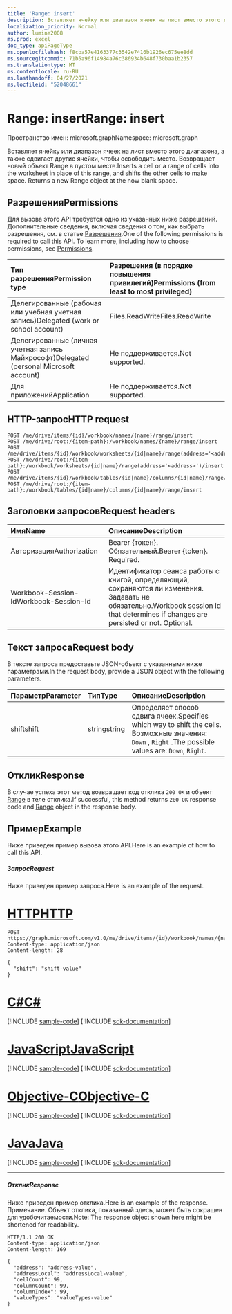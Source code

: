 ```yaml
---
title: 'Range: insert'
description: Вставляет ячейку или диапазон ячеек на лист вместо этого диапазона, а также сдвигает другие ячейки, чтобы освободить место. Возвращает новый объект Range в пустом месте.
localization_priority: Normal
author: lumine2008
ms.prod: excel
doc_type: apiPageType
ms.openlocfilehash: f8cba57e4163377c3542e7416b1926ec675ee8dd
ms.sourcegitcommit: 71b5a96f14984a76c386934b648f730baa1b2357
ms.translationtype: MT
ms.contentlocale: ru-RU
ms.lasthandoff: 04/27/2021
ms.locfileid: "52048661"
---
```

# <a name="range-insert"></a><span data-ttu-id="e7eb0-104">Range: insert</span><span class="sxs-lookup"><span data-stu-id="e7eb0-104">Range: insert</span></span>

<span data-ttu-id="e7eb0-105">Пространство имен: microsoft.graph</span><span class="sxs-lookup"><span data-stu-id="e7eb0-105">Namespace: microsoft.graph</span></span>

<span data-ttu-id="e7eb0-p102">Вставляет ячейку или диапазон ячеек на лист вместо этого диапазона, а также сдвигает другие ячейки, чтобы освободить место. Возвращает новый объект Range в пустом месте.</span><span class="sxs-lookup"><span data-stu-id="e7eb0-p102">Inserts a cell or a range of cells into the worksheet in place of this range, and shifts the other cells to make space. Returns a new Range object at the now blank space.</span></span>
## <a name="permissions"></a><span data-ttu-id="e7eb0-108">Разрешения</span><span class="sxs-lookup"><span data-stu-id="e7eb0-108">Permissions</span></span>
<span data-ttu-id="e7eb0-p103">Для вызова этого API требуется одно из указанных ниже разрешений. Дополнительные сведения, включая сведения о том, как выбрать разрешения, см. в статье [Разрешения](/graph/permissions-reference).</span><span class="sxs-lookup"><span data-stu-id="e7eb0-p103">One of the following permissions is required to call this API. To learn more, including how to choose permissions, see [Permissions](/graph/permissions-reference).</span></span>

|<span data-ttu-id="e7eb0-111">Тип разрешения</span><span class="sxs-lookup"><span data-stu-id="e7eb0-111">Permission type</span></span>      | <span data-ttu-id="e7eb0-112">Разрешения (в порядке повышения привилегий)</span><span class="sxs-lookup"><span data-stu-id="e7eb0-112">Permissions (from least to most privileged)</span></span>              |
|:--------------------|:---------------------------------------------------------|
|<span data-ttu-id="e7eb0-113">Делегированные (рабочая или учебная учетная запись)</span><span class="sxs-lookup"><span data-stu-id="e7eb0-113">Delegated (work or school account)</span></span> | <span data-ttu-id="e7eb0-114">Files.ReadWrite</span><span class="sxs-lookup"><span data-stu-id="e7eb0-114">Files.ReadWrite</span></span>    |
|<span data-ttu-id="e7eb0-115">Делегированные (личная учетная запись Майкрософт)</span><span class="sxs-lookup"><span data-stu-id="e7eb0-115">Delegated (personal Microsoft account)</span></span> | <span data-ttu-id="e7eb0-116">Не поддерживается.</span><span class="sxs-lookup"><span data-stu-id="e7eb0-116">Not supported.</span></span>    |
|<span data-ttu-id="e7eb0-117">Для приложений</span><span class="sxs-lookup"><span data-stu-id="e7eb0-117">Application</span></span> | <span data-ttu-id="e7eb0-118">Не поддерживается.</span><span class="sxs-lookup"><span data-stu-id="e7eb0-118">Not supported.</span></span> |

## <a name="http-request"></a><span data-ttu-id="e7eb0-119">HTTP-запрос</span><span class="sxs-lookup"><span data-stu-id="e7eb0-119">HTTP request</span></span>
<!-- { "blockType": "ignored" } -->
```http
POST /me/drive/items/{id}/workbook/names/{name}/range/insert
POST /me/drive/root:/{item-path}:/workbook/names/{name}/range/insert
POST /me/drive/items/{id}/workbook/worksheets/{id|name}/range(address='<address>')/insert
POST /me/drive/root:/{item-path}:/workbook/worksheets/{id|name}/range(address='<address>')/insert
POST /me/drive/items/{id}/workbook/tables/{id|name}/columns/{id|name}/range/insert
POST /me/drive/root:/{item-path}:/workbook/tables/{id|name}/columns/{id|name}/range/insert

```
## <a name="request-headers"></a><span data-ttu-id="e7eb0-120">Заголовки запросов</span><span class="sxs-lookup"><span data-stu-id="e7eb0-120">Request headers</span></span>
| <span data-ttu-id="e7eb0-121">Имя</span><span class="sxs-lookup"><span data-stu-id="e7eb0-121">Name</span></span>       | <span data-ttu-id="e7eb0-122">Описание</span><span class="sxs-lookup"><span data-stu-id="e7eb0-122">Description</span></span>|
|:---------------|:----------|
| <span data-ttu-id="e7eb0-123">Авторизация</span><span class="sxs-lookup"><span data-stu-id="e7eb0-123">Authorization</span></span>  | <span data-ttu-id="e7eb0-p104">Bearer {токен}. Обязательный.</span><span class="sxs-lookup"><span data-stu-id="e7eb0-p104">Bearer {token}. Required.</span></span> |
| <span data-ttu-id="e7eb0-126">Workbook-Session-Id</span><span class="sxs-lookup"><span data-stu-id="e7eb0-126">Workbook-Session-Id</span></span>  | <span data-ttu-id="e7eb0-p105">Идентификатор сеанса работы с книгой, определяющий, сохраняются ли изменения. Задавать не обязательно.</span><span class="sxs-lookup"><span data-stu-id="e7eb0-p105">Workbook session Id that determines if changes are persisted or not. Optional.</span></span>|

## <a name="request-body"></a><span data-ttu-id="e7eb0-129">Текст запроса</span><span class="sxs-lookup"><span data-stu-id="e7eb0-129">Request body</span></span>
<span data-ttu-id="e7eb0-130">В тексте запроса предоставьте JSON-объект с указанными ниже параметрами.</span><span class="sxs-lookup"><span data-stu-id="e7eb0-130">In the request body, provide a JSON object with the following parameters.</span></span>

| <span data-ttu-id="e7eb0-131">Параметр</span><span class="sxs-lookup"><span data-stu-id="e7eb0-131">Parameter</span></span>    | <span data-ttu-id="e7eb0-132">Тип</span><span class="sxs-lookup"><span data-stu-id="e7eb0-132">Type</span></span>   |<span data-ttu-id="e7eb0-133">Описание</span><span class="sxs-lookup"><span data-stu-id="e7eb0-133">Description</span></span>|
|:---------------|:--------|:----------|
|<span data-ttu-id="e7eb0-134">shift</span><span class="sxs-lookup"><span data-stu-id="e7eb0-134">shift</span></span>|<span data-ttu-id="e7eb0-135">string</span><span class="sxs-lookup"><span data-stu-id="e7eb0-135">string</span></span>|<span data-ttu-id="e7eb0-136">Определяет способ сдвига ячеек.</span><span class="sxs-lookup"><span data-stu-id="e7eb0-136">Specifies which way to shift the cells.</span></span>  <span data-ttu-id="e7eb0-137">Возможные значения: `Down` , `Right` .</span><span class="sxs-lookup"><span data-stu-id="e7eb0-137">The possible values are: `Down`, `Right`.</span></span>|

## <a name="response"></a><span data-ttu-id="e7eb0-138">Отклик</span><span class="sxs-lookup"><span data-stu-id="e7eb0-138">Response</span></span>

<span data-ttu-id="e7eb0-139">В случае успеха этот метод возвращает код отклика `200 OK` и объект [Range](../resources/range.md) в теле отклика.</span><span class="sxs-lookup"><span data-stu-id="e7eb0-139">If successful, this method returns `200 OK` response code and [Range](../resources/range.md) object in the response body.</span></span>

## <a name="example"></a><span data-ttu-id="e7eb0-140">Пример</span><span class="sxs-lookup"><span data-stu-id="e7eb0-140">Example</span></span>
<span data-ttu-id="e7eb0-141">Ниже приведен пример вызова этого API.</span><span class="sxs-lookup"><span data-stu-id="e7eb0-141">Here is an example of how to call this API.</span></span>
##### <a name="request"></a><span data-ttu-id="e7eb0-142">Запрос</span><span class="sxs-lookup"><span data-stu-id="e7eb0-142">Request</span></span>
<span data-ttu-id="e7eb0-143">Ниже приведен пример запроса.</span><span class="sxs-lookup"><span data-stu-id="e7eb0-143">Here is an example of the request.</span></span>

# <a name="http"></a>[<span data-ttu-id="e7eb0-144">HTTP</span><span class="sxs-lookup"><span data-stu-id="e7eb0-144">HTTP</span></span>](#tab/http)
<!-- {
  "blockType": "request",
  "name": "range_insert"
}-->
```http
POST https://graph.microsoft.com/v1.0/me/drive/items/{id}/workbook/names/{name}/range/insert
Content-type: application/json
Content-length: 28

{
  "shift": "shift-value"
}
```
# <a name="c"></a>[<span data-ttu-id="e7eb0-145">C#</span><span class="sxs-lookup"><span data-stu-id="e7eb0-145">C#</span></span>](#tab/csharp)
[!INCLUDE [sample-code](../includes/snippets/csharp/range-insert-csharp-snippets.md)]
[!INCLUDE [sdk-documentation](../includes/snippets/snippets-sdk-documentation-link.md)]

# <a name="javascript"></a>[<span data-ttu-id="e7eb0-146">JavaScript</span><span class="sxs-lookup"><span data-stu-id="e7eb0-146">JavaScript</span></span>](#tab/javascript)
[!INCLUDE [sample-code](../includes/snippets/javascript/range-insert-javascript-snippets.md)]
[!INCLUDE [sdk-documentation](../includes/snippets/snippets-sdk-documentation-link.md)]

# <a name="objective-c"></a>[<span data-ttu-id="e7eb0-147">Objective-C</span><span class="sxs-lookup"><span data-stu-id="e7eb0-147">Objective-C</span></span>](#tab/objc)
[!INCLUDE [sample-code](../includes/snippets/objc/range-insert-objc-snippets.md)]
[!INCLUDE [sdk-documentation](../includes/snippets/snippets-sdk-documentation-link.md)]

# <a name="java"></a>[<span data-ttu-id="e7eb0-148">Java</span><span class="sxs-lookup"><span data-stu-id="e7eb0-148">Java</span></span>](#tab/java)
[!INCLUDE [sample-code](../includes/snippets/java/range-insert-java-snippets.md)]
[!INCLUDE [sdk-documentation](../includes/snippets/snippets-sdk-documentation-link.md)]

---


##### <a name="response"></a><span data-ttu-id="e7eb0-149">Отклик</span><span class="sxs-lookup"><span data-stu-id="e7eb0-149">Response</span></span>
<span data-ttu-id="e7eb0-150">Ниже приведен пример отклика.</span><span class="sxs-lookup"><span data-stu-id="e7eb0-150">Here is an example of the response.</span></span> <span data-ttu-id="e7eb0-151">Примечание. Объект отклика, показанный здесь, может быть сокращен для удобочитаемости.</span><span class="sxs-lookup"><span data-stu-id="e7eb0-151">Note: The response object shown here might be shortened for readability.</span></span>
<!-- {
  "blockType": "response",
  "truncated": true,
  "@odata.type": "microsoft.graph.workbookRange"
} -->
```http
HTTP/1.1 200 OK
Content-type: application/json
Content-length: 169

{
  "address": "address-value",
  "addressLocal": "addressLocal-value",
  "cellCount": 99,
  "columnCount": 99,
  "columnIndex": 99,
  "valueTypes": "valueTypes-value"
}
```

<!-- uuid: 8fcb5dbc-d5aa-4681-8e31-b001d5168d79
2015-10-25 14:57:30 UTC -->
<!-- {
  "type": "#page.annotation",
  "description": "Range: insert",
  "keywords": "",
  "section": "documentation",
  "tocPath": "",
  "suppressions": [
  ]
}-->

